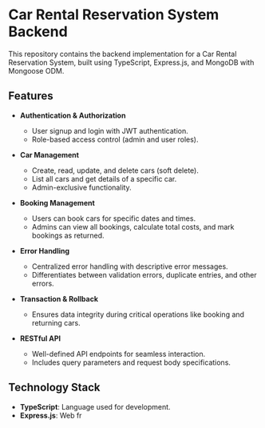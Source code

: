 # Car Rental Reservation System Backend

This repository contains the backend implementation for a Car Rental Reservation System, built using TypeScript, Express.js, and MongoDB with Mongoose ODM.

## Features

- **Authentication & Authorization**
  - User signup and login with JWT authentication.
  - Role-based access control (admin and user roles).

- **Car Management**
  - Create, read, update, and delete cars (soft delete).
  - List all cars and get details of a specific car.
  - Admin-exclusive functionality.

- **Booking Management**
  - Users can book cars for specific dates and times.
  - Admins can view all bookings, calculate total costs, and mark bookings as returned.

- **Error Handling**
  - Centralized error handling with descriptive error messages.
  - Differentiates between validation errors, duplicate entries, and other errors.

- **Transaction & Rollback**
  - Ensures data integrity during critical operations like booking and returning cars.

- **RESTful API**
  - Well-defined API endpoints for seamless interaction.
  - Includes query parameters and request body specifications.

## Technology Stack

- **TypeScript**: Language used for development.
- **Express.js**: Web fr
